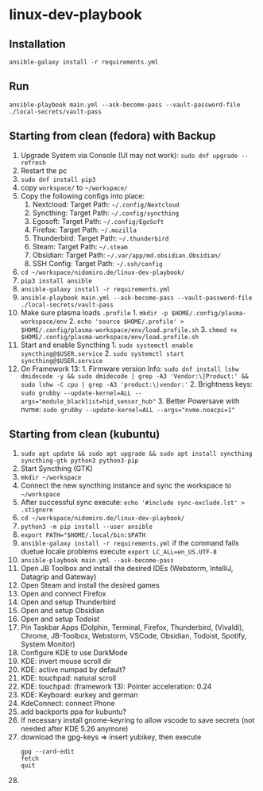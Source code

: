 # linux-dev-playbook


## Installation

```shell
ansible-galaxy install -r requirements.yml
```

## Run
```shell
ansible-playbook main.yml --ask-become-pass --vault-password-file ./local-secrets/vault-pass
```

## Starting from clean (fedora) with Backup
1. Upgrade System via Console (UI may not work): `sudo dnf upgrade --refresh`
2. Restart the pc
3. `sudo dnf install pip3`
4. copy `workspace/` to `~/workspace/`
5. Copy the following configs into place:
   1. Nextcloud: Target Path: `~/.config/Nextcloud`
   2. Syncthing: Target Path: `~/.config/syncthing`
   3. Egosoft: Target Path: `~/.config/EgoSoft`
   4. Firefox: Target Path: `~/.mozilla`
   5. Thunderbird: Target Path: `~/.thunderbird`
   6. Steam: Target Path: `~/.steam`
   7. Obsidian: Target Path: `~/.var/app/md.obsidian.Obsidian/`
   8. SSH Config: Target Path: `~/.ssh/config`
6. `cd ~/workspace/nidomiro.de/linux-dev-playbook/`
7. `pip3 install ansible`
8. `ansible-galaxy install -r requirements.yml`
9. `ansible-playbook main.yml --ask-become-pass --vault-password-file ./local-secrets/vault-pass`
10.  Make sure plasma loads `.profile`
    1.  `mkdir -p $HOME/.config/plasma-workspace/env`
    2.  `echo 'source $HOME/.profile' > $HOME/.config/plasma-workspace/env/load.profile.sh`
    3.  `chmod +x $HOME/.config/plasma-workspace/env/load.profile.sh`
11.  Start and enable Syncthing
    1.  `sudo systemctl enable syncthing@$USER.service`
    2.  `sudo systemctl start syncthing@$USER.service`
12.  On Framework 13:
    1.  Firmware version Info: `sudo dnf install lshw dmidecode -y && sudo dmidecode | grep -A3 'Vendor:\|Product:' && sudo lshw -C cpu | grep -A3 'product:\|vendor:'`
    2.  Brightness keys: `sudo grubby --update-kernel=ALL --args="module_blacklist=hid_sensor_hub"`
    3.  Better Powersave with nvme: `sudo grubby --update-kernel=ALL --args="nvme.noacpi=1"`

## Starting from clean (kubuntu)

1. `sudo apt update && sudo apt upgrade && sudo apt install syncthing syncthing-gtk python3 python3-pip`
2. Start Syncthing (GTK)
3. `mkdir ~/workspace`
4. Connect the new syncthing instance and sync the workspace to `~/workspace`
5. After successful sync execute: `echo '#include sync-exclude.lst' > .stignore`
6. `cd ~/workspace/nidomiro.de/linux-dev-playbook/`
7. `python3 -m pip install --user ansible`
8. `export PATH="$HOME/.local/bin:$PATH`
9. `ansible-galaxy install -r requirements.yml` if the command fails duetue locale problems execute `export LC_ALL=en_US.UTF-8`
10. `ansible-playbook main.yml --ask-become-pass`
11. Open JB Toolbox and install the desired IDEs (Webstorm, IntelliJ, Datagrip and Gateway)
12. Open Steam and install the desired games
13. Open and connect Firefox
14. Open and setup Thunderbird
15. Open and setup Obsidian
16. Open and setup Todoist
17. Pin Taskbar Apps (Dolphin, Terminal, Firefox, Thunderbird, (Vivaldi), Chrome, JB-Toolbox, Webstorm, VSCode, Obsidian, Todoist, Spotify, System Monitor)
18. Configure KDE to use DarkMode
19. KDE: invert mouse scroll dir
20. KDE: active numpad by default?
21. KDE: touchpad: natural scroll
22. KDE: touchpad: (framework 13): Pointer acceleration: 0.24
23. KDE: Keyboard: eurkey and german
24. KdeConnect: connect Phone
25. add backports ppa for kubuntu?
26. If necessary install gnome-keyring to allow vscode to save secrets (not needed after KDE 5.26 anymore)
27. download the gpg-keys => insert yubikey, then execute
    ```shell
    gpg --card-edit
    fetch
    quit
    ```
28. 
